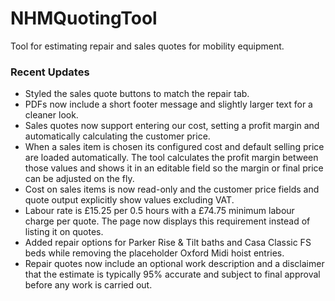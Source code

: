 # NHMQuotingTool
Tool for estimating repair and sales quotes for mobility equipment.

### Recent Updates
- Styled the sales quote buttons to match the repair tab.
- PDFs now include a short footer message and slightly larger text for a cleaner look.
- Sales quotes now support entering our cost, setting a profit margin and automatically
  calculating the customer price.
- When a sales item is chosen its configured cost and default selling price are loaded
  automatically. The tool calculates the profit margin between those values and shows
  it in an editable field so the margin or final price can be adjusted on the fly.
- Cost on sales items is now read-only and the customer price fields and quote output
  explicitly show values excluding VAT.
- Labour rate is £15.25 per 0.5 hours with a £74.75 minimum labour charge per
  quote. The page now displays this requirement instead of listing it on quotes.
- Added repair options for Parker Rise & Tilt baths and Casa Classic FS beds
  while removing the placeholder Oxford Midi hoist entries.
- Repair quotes now include an optional work description and a disclaimer that
  the estimate is typically 95% accurate and subject to final approval before
  any work is carried out.
